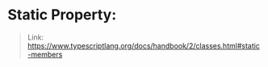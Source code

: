 # Static Property:
> Link: https://www.typescriptlang.org/docs/handbook/2/classes.html#static-members
